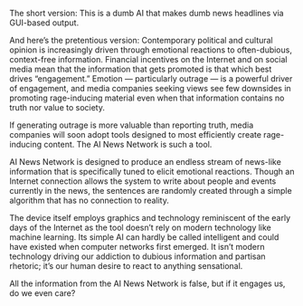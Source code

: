 The short version:
This is a dumb AI that makes dumb news headlines via GUI-based output. 

And here’s the pretentious version:
Contemporary political and cultural opinion is increasingly driven through emotional reactions to often-dubious, context-free information. Financial incentives on the Internet and on social media mean that the information that gets promoted is that which best drives “engagement.” Emotion — particularly outrage — is a powerful driver of engagement, and media companies seeking views see few downsides in promoting rage-inducing material even when that information contains no truth nor value to society.

If generating outrage is more valuable than reporting truth, media companies will soon adopt tools designed to most efficiently create rage-inducing content. The AI News Network is such a tool.

AI News Network is designed to produce an endless stream of news-like information that is specifically tuned to elicit emotional reactions. Though an Internet connection allows the system to write about people and events currently in the news, the sentences are randomly created through a simple algorithm that has no connection to reality. 

The device itself employs graphics and technology reminiscent of the early days of the Internet as the tool doesn’t rely on modern technology like machine learning. Its simple AI can hardly be called intelligent and could have existed when computer networks first emerged. It isn’t modern technology driving our addiction to dubious information and partisan rhetoric; it’s our human desire to react to anything sensational.

All the information from the AI News Network is false, but if it engages us, do we even care?
